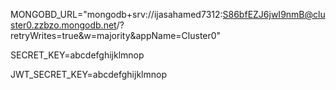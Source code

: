 MONGOBD_URL="mongodb+srv://ijasahamed7312:S86bfEZJ6jwI9nmB@cluster0.zzbzo.mongodb.net/?retryWrites=true&w=majority&appName=Cluster0"

SECRET_KEY=abcdefghijklmnop

JWT_SECRET_KEY=abcdefghijklmnop